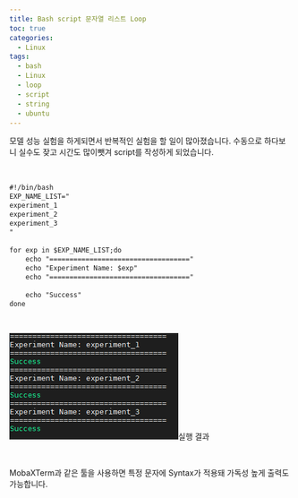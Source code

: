 ```yaml
---
title: Bash script 문자열 리스트 Loop
toc: true
categories:
  - Linux
tags:
  - bash
  - Linux
  - loop
  - script
  - string
  - ubuntu
---
```


모델 성능 실험을 하게되면서 반복적인 실험을 할 일이 많아졌습니다. 수동으로 하다보니 실수도 잦고 시간도 많이뺏겨 script를 작성하게 되었습니다.


 



```
#!/bin/bash
EXP_NAME_LIST="
experiment_1
experiment_2
experiment_3
"

for exp in $EXP_NAME_LIST;do
    echo "==================================="
    echo "Experiment Name: $exp"
    echo "==================================="

    echo "Success"
done
```

 


![execute result](/assets/images/posts/2022-11-1-tistory-post-128/img-1.png)실행 결과




 


MobaXTerm과 같은 툴을 사용하면 특정 문자에 Syntax가 적용돼 가독성 높게 출력도 가능합니다.

